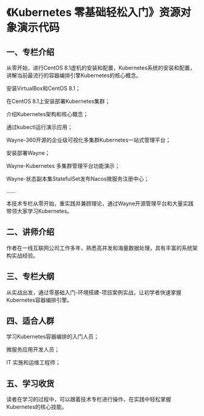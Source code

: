 # 《Kubernetes 零基础轻松入门》资源对象演示代码

## 一、专栏介绍

从零开始，进行CentOS 8.1虚机的安装和配置，Kubernetes系统的安装和配置，讲解当前最流行的容器编排引擎Kubernetes的核心概念。

安装VirtualBox和CentOS 8.1；

在CentOS 8.1上安装部署Kubernetes集群；

介绍Kubernetes架构和核心概念；

通过kubectl运行演示应用；

Wayne-360开源的企业级可视化多集群Kubernetes一站式管理平台；

安装部署Wayne；

Wayne-Kubernetes 多集群管理平台功能演示；

Wayne-状态副本集StatefulSet发布Nacos微服务注册中心；

......

本技术专栏从零开始，重实践并兼顾理论，通过Wayne开源管理平台和大量实践带领大家学习Kubernetes。

## 二、讲师介绍

作者在一线互联网公司工作多年，熟悉高并发和海量数据处理，具有丰富的系统架构实战经验。

## 三、专栏大纲

从实战出发，通过零基础入门-环境搭建-项目案例实战，让初学者快速掌握Kubernetes容器编排引擎。

## 四、适合人群

学习Kubernetes容器编排的入门人员；

微服务应用开发人员；

IT 实施和运维工程师；

## 五、学习收货

读者在学习的过程中，可以跟着技术专栏进行操作，在实践中轻松掌握Kubernetes的核心技能。